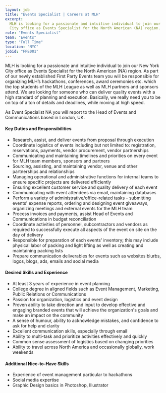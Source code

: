 ```yaml
---
layout: job
title: "Events Specialist | Careers at MLH"
excerpt:
  MLH is looking for a passionate and intuitive individual to join our New York
  City office as Events Specialist for the North American (NA) region.
role: "Events Specialist"
team: "Events"
type: "Full Time"
location: "NYC"
jobid: "FPE001"
---
```


MLH is looking for a passionate and intuitive individual to join our New York
City office as Events Specialist for the North American (NA) region. As part
of our newly established First Party Events team you will be responsible for
organizing MLH’s hackathons, conferences, award ceremonies etc. which the top
students of the MLH League as well as MLH partners and sponsors attend. We are
looking for someone who can deliver quality events with a high standard of
planning and execution. Basically, we really need you to be on top of a ton of
details and deadlines, while moving at high speed.

As Event Specialist NA you will report to the Head of Events and
Communications based in London, UK.

#### Key Duties and Responsibilities

 - Research, assist, and deliver events from proposal through execution
 - Coordinate logistics of events including but not limited to: registration,
   reservations, payments, vendor procurement, vendor partnerships
 - Communicating and maintaining timelines and priorities on every event for
   MLH team members, sponsors and partners
 - Sourcing, assisting, and maintaining vendor, venue and other partnerships
   and relationships
 - Managing operational and administrative functions for internal teams to
   ensure specific projects are delivered efficiently
 - Ensuring excellent customer service and quality delivery of each event
 - Communicating with event attendees via email, maintaining databases
 - Perform a variety of administrative/office-related tasks - submitting
   events' expense reports, ordering and designing event giveaways, organizing
   meetings and external events for the MLH team
 - Process invoices and payments, assist Head of Events and Communications in
   budget reconciliation
 - Coordinate activities of personnel, subcontractors and vendors as required
   to successfully execute all aspects of the event on site on the day of
   delivery
 - Responsible for preparation of each events' inventory; this may include
   physical labor of packing and light lifting as well as creating and
   maintaining packing lists
 - Prepare communication deliverables for events such as websites blurbs,
   logos, blogs, ads, emails and social media

#### Desired Skills and Experience

 - At least 3 years of experience in event planning
 - College degree in aligned fields such as Event Management, Marketing,
   Public Relations or Communications
 - Passion for organization, logistics and event design
 - Proven ability to take direction and input to develop effective and
   engaging branded events that will achieve the organization's goals and make
   an impact on the community
 - A sense of humour, ability to acknowledge mistakes, and confidence to ask
   for help and clarity
 - Excellent communication skills, especially through email
 - Ability to multi-task and prioritize activities effectively and quickly
 - Common sense assessment of logistics based on changing priorities
 - Ability to travel across North America and occasionally globally, work
   weekends

#### Additional Nice-to-Have Skills

 - Experience of event management particular to hackathons
 - Social media expertise
 - Graphic Design basics in Photoshop, Illustrator
